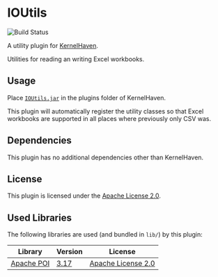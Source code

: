 # IOUtils

![Build Status](https://jenkins.sse.uni-hildesheim.de/buildStatus/icon?job=KernelHaven_IOUtils)

A utility plugin for [KernelHaven](https://github.com/KernelHaven/KernelHaven).

Utilities for reading an writing Excel workbooks.

## Usage

Place [`IOUtils.jar`](https://jenkins.sse.uni-hildesheim.de/view/KernelHaven/job/KernelHaven_IOUtils/lastSuccessfulBuild/artifact/build/jar/IOUtils.jar) in the plugins folder of KernelHaven.

This plugin will automatically register the utility classes so that Excel workbooks are supported in all places where previously only CSV was.

## Dependencies

This plugin has no additional dependencies other than KernelHaven.

## License

This plugin is licensed under the [Apache License 2.0](https://www.apache.org/licenses/LICENSE-2.0.html).

## Used Libraries

The following libraries are used (and bundled in `lib/`) by this plugin:

| Library | Version | License |
|---------|---------|---------|
| [Apache POI](https://poi.apache.org/) | [3.17](https://archive.apache.org/dist/poi/release/bin/poi-bin-3.17-20170915.zip) | [Apache License 2.0](https://www.apache.org/licenses/LICENSE-2.0.html) |
